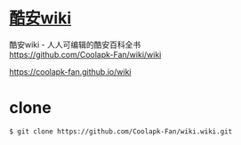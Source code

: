 # [酷安wiki](https://github.com/Coolapk-Fan/wiki/wiki)
酷安wiki - 人人可编辑的酷安百科全书 <br>
https://github.com/Coolapk-Fan/wiki/wiki

https://coolapk-fan.github.io/wiki
# clone
```
$ git clone https://github.com/Coolapk-Fan/wiki.wiki.git
```

